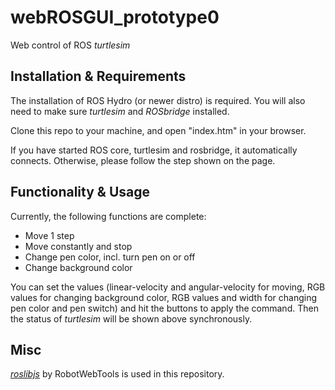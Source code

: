 # webROSGUI_prototype0
Web control of ROS *turtlesim*

## Installation & Requirements
The installation of ROS Hydro (or newer distro) is required. You will also need to make sure *turtlesim* and *ROSbridge* installed.

Clone this repo to your machine, and open "index.htm" in your browser.

If you have started ROS core, turtlesim and rosbridge, it automatically connects. Otherwise, please follow the step shown on the page.

## Functionality & Usage
Currently, the following functions are complete:
- Move 1 step
- Move constantly and stop
- Change pen color, incl. turn pen on or off
- Change background color

You can set the values (linear-velocity and angular-velocity for moving, RGB values for changing background color, RGB values and width for changing pen color and pen switch) and hit the buttons to apply the command. Then the status of *turtlesim* will be shown above synchronously.

## Misc
*[roslibjs](https://github.com/RobotWebTools/roslibjs)* by RobotWebTools is used in this repository.
